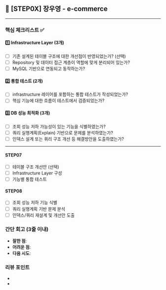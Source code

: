 ## :pushpin: [STEP0X] 장우영 - e-commerce

---
### **핵심 체크리스트** :white_check_mark:

#### :one: Infrastructure Layer (3개)
- [ ] 기존 설계된 테이블 구조에 대한 개선점이 반영되었는가? (선택)
- [ ] Repository 및 데이터 접근 계층이 역할에 맞게 분리되어 있는가?
- [ ] MySQL 기반으로 연동되고 동작하는가?

#### :two: 통합 테스트 (2개)
- [ ] infrastructure 레이어를 포함하는 통합 테스트가 작성되었는가?
- [ ] 핵심 기능에 대한 흐름이 테스트에서 검증되었는가?

#### :three: DB 성능 최적화 (3개)
- [ ] 조회 성능 저하 가능성이 있는 기능을 식별하였는가?
- [ ] 쿼리 실행계획(Explain) 기반으로 문제를 분석하였는가?
- [ ] 인덱스 설계 또는 쿼리 구조 개선 등 해결방안을 도출하였는가?

---
#### STEP07
- [ ] 테이블 구조 개선안 (선택)
- [ ] Infrastructure Layer 구성
- [ ] 기능별 통합 테스트

#### STEP08
- [ ] 조회 성능 저하 기능 식별
- [ ] 쿼리 실행계획 기반 문제 분석
- [ ] 인덱스/쿼리 재설계 및 개선안 도출

### **간단 회고** (3줄 이내)
- **잘한 점**: 
- **어려운 점**: 
- **다음 시도**:

### **리뷰 포인트**
- 
- 